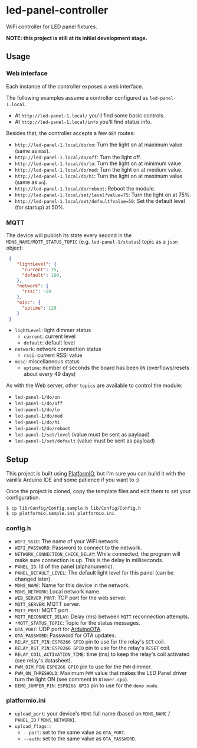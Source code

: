# led-panel-controller

WiFi controller for LED panel fixtures.

**NOTE: this project is still at its initial development stage.**

## Usage

### Web interface

Each instance of the controller exposes a web interface.

The following examples assume a controller configured as `led-panel-1.local`.

* At `http://led-panel-1.local/` you'll find some basic controls.
* At `http://led-panel-1.local/info` you'll find status info.

Besides that, the controller accepts a few `GET` routes:
* `http://led-panel-1.local/do/on`: Turn the light on at maximum value (same as `max`).
* `http://led-panel-1.local/do/off`: Turn the light off.
* `http://led-panel-1.local/do/lo`: Turn the light on at minimum value.
* `http://led-panel-1.local/do/med`: Turn the light on at medium value.
* `http://led-panel-1.local/do/hi`: Turn the light on at maximum value (same as `on`).
* `http://led-panel-1.local/do/reboot`: Reboot the module.
* `http://led-panel-1.local/set/level?value=75`: Turn the light on at 75%.
* `http://led-panel-1.local/set/default?value=50`: Set the default level (for startup) at 50%.

### MQTT

The device will publish its state every second in the `MDNS_NAME/MQTT_STATUS_TOPIC` (e.g. `led-panel-1/status`) topic as a `json` object:
```json
 {
    "lightLevel": {
      "current": 75,
      "default": 100,
    },
    "network": {
      "rssi": -59
    },
    "misc": {
      "uptime": 120
    }
 }
```
* `lightLevel`: light dimmer status
  * `current`: current level
  * `default`: default level
* `network`: network connection status
  * `rssi`: current RSSI value
* `misc`: miscellaneous status
  * `uptime`: number of seconds the board has been `ON` (overflows/resets about every 49 days)

As with the Web server, other `topics` are available to control the module:
* `led-panel-1/do/on`
* `led-panel-1/do/off`
* `led-panel-1/do/lo`
* `led-panel-1/do/med`
* `led-panel-1/do/hi`
* `led-panel-1/do/reboot`
* `led-panel-1/set/level` (value must be sent as payload)
* `led-panel-1/set/default` (value must be sent as payload)

## Setup

This project is built using [PlatformIO](https://platformio.org/), but I'm sure you can build it with the vanilla Arduino IDE and some patience if you want to :)

Once the project is cloned, copy the template files and edit them to set your configuration.

```
$ cp lib/Config/Config.sample.h lib/Config/Config.h
$ cp platformio.sample.ini platformio.ini
```

### config.h
* `WIFI_SSID`: The name of your WiFi network.
* `WIFI_PASSWORD`: Password to connect to the network.
* `NETWORK_CONNECTION_CHECK_DELAY`: While connected, the program will make sure connection is up. This is the delay in milliseconds.
* `PANEL_ID`: Id of the panel (alphanumeric).
* `PANEL_DEFAULT_LEVEL`: The default light level for this panel (can be changed later).
* `MDNS_NAME`: Name for this device in the network.
* `MDNS_NETWORK`: Local network name.
* `WEB_SERVER_PORT`: TCP port for the web server.
* `MQTT_SERVER`: MQTT server.
* `MQTT_PORT`: MQTT port.
* `MQTT_RECONNECT_DELAY`: Delay (ms) between `MQTT` reconnection attempts.
* `*MQTT_STATUS_TOPIC`: Topic for the status messages.
* `OTA_PORT`: UDP port for [ArduinoOTA](https://www.arduino.cc/reference/en/libraries/arduinoota/).
* `OTA_PASSWORD`: Password for OTA updates.
* `RELAY_SET_PIN`: `ESP8266 GPIO` pin to use for the relay's `SET` coil.
* `RELAY_RST_PIN`: `ESP8266 GPIO` pin to use for the relay's `RESET` coil.
* `RELAY_COIL_ACTIVATION_TIME`: time (ms) to keep the relay's coil activated (see relay's datasheet).
* `PWM_DIM_PIN`: `ESP8266 GPIO` pin to use for the `PWM` dimmer.
* `PWM_ON_THRESHOLD`: Maximum `PWM` value that makes the LED Panel driver turn the light ON (see comment in `Dimmer.cpp`).
* `DEMO_JUMPER_PIN`: `ESP8266 GPIO` pin to use for the `demo mode`.


### platformio.ini
* `upload_port`: your device's `MDNS` full name (based on `MDNS_NAME` / `PANEL_ID` / `MDNS_NETWORK`).
* `upload_flags:`:
  * `--port`: set to the same value as `OTA_PORT`.
  * `--auth`: set to the same value as `OTA_PASSWORD`.

